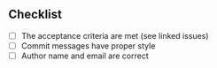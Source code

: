 ## Checklist

- [ ] The acceptance criteria are met (see linked issues)
- [ ] Commit messages have proper style
- [ ] Author name and email are correct
